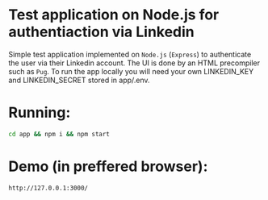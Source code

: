 # Test application on Node.js for authentiaction via Linkedin

Simple test application implemented on `Node.js` (`Express`) to authenticate the user via their Linkedin account. The UI is done by an HTML precompiler such as `Pug`.
To run the app locally you will need your own LINKEDIN_KEY and LINKEDIN_SECRET stored in app/.env.

# Running:

```sh
cd app && npm i && npm start
```

# Demo (in preffered browser):

```sh
http://127.0.0.1:3000/
```
